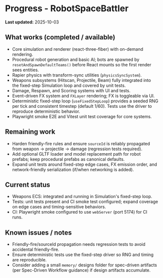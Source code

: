 # Progress - RobotSpaceBattler

**Last updated:** 2025-10-03

## What works (completed / available)

- Core simulation and renderer (react-three-fiber) with on-demand rendering.
- Procedural robot generation and basic AI; bots are spawned by `resetAndSpawnDefaultTeams()` before React mounts so the first render sees entities.
- Rapier physics with transform-sync utilities (`physicsSyncSystem`).
- Weapons subsystems (Hitscan, Projectile, Beam) fully integrated into the fixed-step Simulation loop and covered by unit tests.
- Damage, Respawn, and Scoring systems with UI and tests.
- Event-driven FX system and `FXLayer` rendering; FX is toggleable via UI.
- Deterministic fixed-step loop (`useFixedStepLoop`) provides a seeded RNG per tick and consistent timestep (default 1/60). Tests use the driver to reproduce deterministic behavior.
- Playwright smoke E2E and Vitest unit test coverage for core systems.

## Remaining work

- Harden friendly-fire rules and ensure `sourceId` is reliably propagated from weapon → projectile → damage (regression tests required).
- Add optional GLTF loader and model replacement path for robot prefabs; keep procedural prefabs as canonical defaults.
- Expand unit tests around fixed-step edge cases, FX emission order, and network-friendly serialization (if/when networking is added).

## Current status

- Weapons ECS: integrated and running in Simulation's fixed-step loop.
- Tests: unit tests present and CI smoke test configured; expand coverage on edge cases and timing-sensitive behaviors.
- CI: Playwright smoke configured to use `webServer` (port 5174) for CI runs.

## Known issues / notes

- Friendly-fire/sourceId propagation needs regression tests to avoid accidental friendly-fire.
- Ensure deterministic tests use the fixed-step driver so RNG and timing are reproducible.
- Consider adding a small `memory/` designs folder for spec-driven artifacts (per Spec-Driven Workflow guidance) if design artifacts accumulate.
